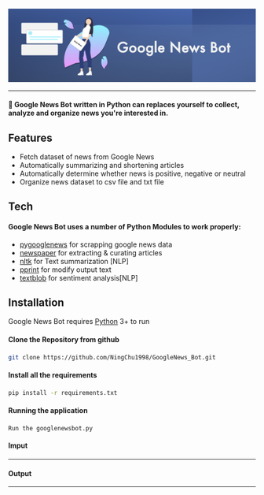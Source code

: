 ![png](https://github.com/NingChu1998/GoogleNews_Bot/blob/main/Google%20News%20Bot.png?raw=true)

--------------------------------------------------------------------------------
#### 🤖 Google News Bot written in Python can replaces yourself to collect,  analyze and organize news you're interested in.

##  Features
- Fetch dataset of news from Google News
- Automatically summarizing and shortening articles
- Automatically determine whether news is positive, negative or neutral
- Organize news dataset to csv file and txt file 

##  Tech

#### Google News Bot uses a number of Python Modules to work properly:
- [pygooglenews](https://github.com/kotartemiy/pygooglenews) for scrapping google news data
- [newspaper](https://github.com/codelucas/newspaper) for extracting & curating articles
- [nltk](https://www.nltk.org) for Text summarization [NLP]
- [pprint](https://clay-atlas.com/us/blog/2021/06/13/python-en-pprint/) for modify output text
- [textblob](https://textblob.readthedocs.io/en/dev/) for sentiment analysis[NLP]

##  Installation

Google News Bot requires [Python](https://www.python.org/) 3+ to run
 
#### Clone the Repository from github
 ```sh
git clone https://github.com/NingChu1998/GoogleNews_Bot.git
```

#### Install all the requirements
 ```sh
pip install -r requirements.txt
```
#### Running the application
```
Run the googlenewsbot.py
```

#### Imput

---
#### Output

---
